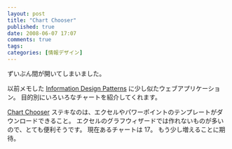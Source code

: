 ```yaml
---
layout: post
title: "Chart Chooser"
published: true
date: 2008-06-07 17:07
comments: true
tags:
categories: [情報デザイン]
---
```


ずいぶん間が開いてしまいました。

以前メモした [Information Design Patterns](http://niceone.org/infodesign/) に少し似たウェブアプリケーション。
目的別にいろいろなチャートを紹介してくれます。

[Chart Chooser](http://chartchooser.juiceanalytics.com/)
ステキなのは、エクセルやパワーポイントのテンプレートがダウンロードできること。
エクセルのグラフウィザードでは作れないものが多いので、とても便利そうです。
現在あるチャートは 17。
もう少し増えることに期待。
